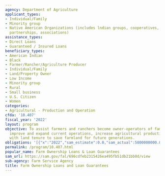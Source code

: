 ```yaml
---
agency: Department of Agriculture
applicant_types:
- Individual/Family
- Minority group
- Native American Organizations (includes lndian groups, cooperatives, corporations,
  partnerships, associations)
assistance_types:
- Direct Loans
- Guaranteed / Insured Loans
beneficiary_types:
- American Indian
- Black
- Farmer/Rancher/Agriculture Producer
- Individual/Family
- Land/Property Owner
- Low Income
- Minority group
- Rural
- Small business
- U.S. Citizen
- Women
categories:
- Agricultural - Production and Operation
cfda: '10.407'
fiscal_year: '2022'
layout: program
objective: To assist farmers and ranchers become owner-operators of family farms,
  improve and expand current operations, increase agricultural productivity, and assist
  with land tenure to save farmland for future generations.
obligations: '[{"x":"2022","sam_estimate":0.0,"sam_actual":5800000000.0,"usa_spending_actual":0.0},{"x":"2023","sam_estimate":6600000000.0,"sam_actual":0.0,"usa_spending_actual":0.0},{"x":"2024","sam_estimate":6600000000.0,"sam_actual":0.0,"usa_spending_actual":0.0}]'
permalink: /program/10.407.html
popular_name: Farm Ownership Loans & Loan Guarantees
sam_url: https://sam.gov/fal/696cdfeb2315426ea495fb51db21bb0d/view
sub-agency: Farm Service Agency
title: Farm Ownership Loans and Loan Guarantees
---
```

